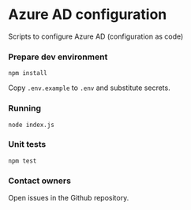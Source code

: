 # Azure AD configuration

Scripts to configure Azure AD (configuration as code)

### Prepare dev environment

`npm install`

Copy `.env.example` to `.env` and substitute secrets.

### Running

`node index.js`

### Unit tests

`npm test`

### Contact owners

Open issues in the Github repository.
